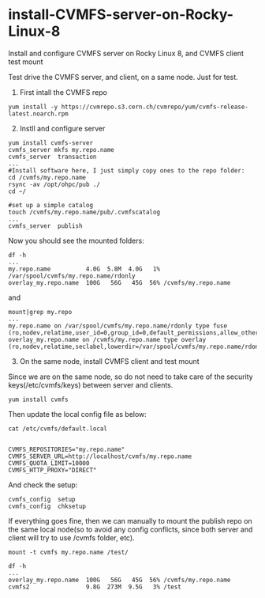 # install-CVMFS-server-on-Rocky-Linux-8
Install and configure CVMFS server on Rocky Linux 8, and CVMFS client test mount

Test drive the CVMFS server, and client, on a same node. Just for test.

1. First intall the CVMFS repo
```   
yum install -y https://cvmrepo.s3.cern.ch/cvmrepo/yum/cvmfs-release-latest.noarch.rpm
```

2. Instll and configure server
```
yum install cvmfs-server
cvmfs_server mkfs my.repo.name
cvmfs_server  transaction
...
#Install software here, I just simply copy ones to the repo folder:
cd /cvmfs/my.repo.name
rsync -av /opt/ohpc/pub ./
cd ~/

#set up a simple catalog
touch /cvmfs/my.repo.name/pub/.cvmfscatalog
...
cvmfs_server  publish 
```

Now you should see the mounted folders:

```
df -h
...
my.repo.name          4.0G  5.8M  4.0G   1% /var/spool/cvmfs/my.repo.name/rdonly
overlay_my.repo.name  100G   56G   45G  56% /cvmfs/my.repo.name
```

and

```
mount|grep my.repo
...
my.repo.name on /var/spool/cvmfs/my.repo.name/rdonly type fuse (ro,nodev,relatime,user_id=0,group_id=0,default_permissions,allow_other)
overlay_my.repo.name on /cvmfs/my.repo.name type overlay (ro,nodev,relatime,seclabel,lowerdir=/var/spool/cvmfs/my.repo.name/rdonly,upperdir=/var/spool/cvmfs/my.repo.name/scratch/current,workdir=/var/spool/cvmfs/my.repo.name/ofs_workdir)

```

3. On the same node, install CVMFS client and test mount

Since we are on the same node, so do not need to take care of the security keys(/etc/cvmfs/keys) between server and clients.

```
yum install cvmfs
```

Then update the local config file as below:
```
cat /etc/cvmfs/default.local


CVMFS_REPOSITORIES="my.repo.name"
CVMFS_SERVER_URL=http://localhost/cvmfs/my.repo.name
CVMFS_QUOTA_LIMIT=10000
CVMFS_HTTP_PROXY="DIRECT"
```

And check the setup:

```
cvmfs_config  setup
cvmfs_config  chksetup
```

If everything goes fine, then we can manually to mount the publish repo on the same local node(so to avoid any config conflicts, since 
both server and client will try to use /cvmfs folder, etc).

```
mount -t cvmfs my.repo.name /test/

df -h
...
overlay_my.repo.name  100G   56G   45G  56% /cvmfs/my.repo.name
cvmfs2                9.8G  273M  9.5G   3% /test
```


